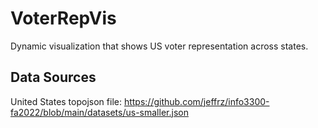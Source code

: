 # VoterRepVis
Dynamic visualization that shows US voter representation across states.

## Data Sources
United States topojson file: https://github.com/jeffrz/info3300-fa2022/blob/main/datasets/us-smaller.json
